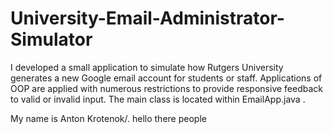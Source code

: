 # University-Email-Administrator-Simulator

I developed a small application to simulate how Rutgers University generates a new Google email account for students or staff.
Applications of OOP are applied with numerous restrictions to provide responsive feedback to valid or invalid input.
The main class is located within EmailApp.java . 

My name is Anton Krotenok/. hello there people
